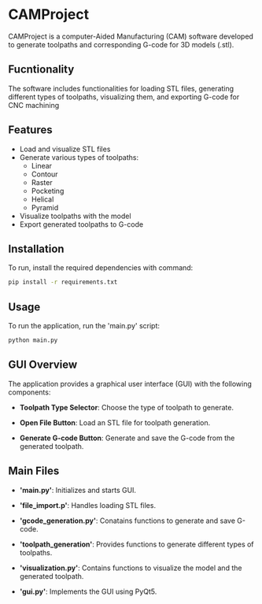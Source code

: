 # CAMProject

CAMProject is a computer-Aided Manufacturing (CAM) software developed to generate toolpaths and corresponding G-code for 3D models (.stl).

## Fucntionality

The software includes functionalities for loading STL files, generating different types of toolpaths, visualizing them, and exporting G-code for CNC machining

## Features

- Load and visualize STL files
- Generate various types of toolpaths:
    - Linear
    - Contour
    - Raster
    - Pocketing
    - Helical
    - Pyramid
- Visualize toolpaths with the model
- Export generated toolpaths to G-code

## Installation

To run, install the required dependencies with command:

```bash
pip install -r requirements.txt
```
## Usage

To run the application, run the 'main.py' script:

```bash
python main.py
```

## GUI Overview

The application provides a graphical user interface (GUI) with the following components:

- **Toolpath Type Selector**: Choose the type of toolpath to generate.

- **Open File Button**: Load an STL file for toolpath generation.

- **Generate G-code Button**: Generate and save the G-code from the generated toolpath.

## Main Files

- **'main.py'**: Initializes and starts GUI.

- **'file_import.p'**: Handles loading STL files.

- **'gcode_generation.py'**: Conatains functions to generate and save G-code.

- **'toolpath_generation'**: Provides functions to generate different types of toolpaths.

- **'visualization.py'**: Contains functions to visualize the model and the generated toolpath.

- **'gui.py'**: Implements the GUI using PyQt5.

